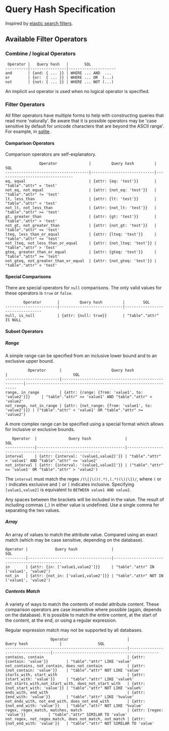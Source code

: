 # Query Hash Specification

Inspired by [elastic search filters](http://www.elasticsearch.org/guide/en/elasticsearch/reference/current/query-dsl-filters.html).

## Available Filter Operators

### Combine / logical Operators

     Operator |   Query hash   |       SQL
    ----------|----------------|---------------------
    and       | {and: { ... }} | WHERE ... AND  ...
    or        | {or:  { ... }} | WHERE ... OR  (...)
    not       | {not: { ... }} | WHERE ... NOT (...)
    
An implicit `and` operator is used when no logical operator is specified.

### Filter Operators

All filter operators have multiple forms to help with constructing queries that read more 'naturally'.
Be aware that it is possible operators may be 
'case sensitive by default for unicode characters that are beyond the ASCII range'. 
For example, in [sqlite](https://www.sqlite.org/lang_expr.html).

#### Comparison Operators

Comparison operators are self-explanatory. 

                   Operator              |         Query hash         |        SQL
    -------------------------------------|----------------------------|---------------------------------
    eq, equal                            | {attr: {eq: 'test'}}       | "table"."attr" = 'test'
    not_eq, not_equal                    | {attr: {not_eq: 'test'}}   | "table"."attr" != 'test'
    lt, less_than                        | {attr: {lt: 'test'}}       | "table"."attr" < 'test'
    not_lt, not_less_than                | {attr: {not_lt: 'test'}}   | "table"."attr" >= 'test'
    gt, greater_than                     | {attr: {gt: 'test'}}       | "table"."attr" > 'test'
    not_gt, not_greater_than             | {attr: {not_gt: 'test'}}   | "table"."attr" <= 'test'
    lteq, less_than_or_equal             | {attr: {lteq: 'test'}}     | "table"."attr" <= 'test'
    not_lteq, not_less_than_or_equal     | {attr: {not_lteq: 'test'}} | "table"."attr" > 'test'
    gteq, greater_than_or_equal          | {attr: {gteq: 'test'}}     | "table"."attr" >= 'test'
    not_gteq, not_greater_than_or_equal  | {attr: {not_gteq: 'test'}} | "table"."attr" < 'test'

#### Special Comparisons

There are special operators for `null` comparisons. 
The only valid values for these operators is `true` or `false`.

            Operator       |         Query hash         |        SQL
    -----------------------|----------------------------|---------------------------------
    null, is_null          | {attr: {null: true}}       | "table"."attr" IS NULL

#### Subset Operators

##### Range

A simple range can be specified from an inclusive lower bound and to an exclusive upper bound.

              Operator      |                      Query hash                     |                             SQL
    ------------------------|-----------------------------------------------------|------------------------------------------------------------------
    range, in_range         | {attr: {range: {from: 'value1', to: 'value2'}}}     | "table"."attr" >= 'value1' AND "table"."attr" < 'value2'
    not_range, not_in_range | {attr: {not_range: {from: 'value1', to: 'value2'}}} | ("table"."attr" < 'value1' OR "table"."attr" >= 'value2')
    
A more complex range can be specified using a special format which allows for inclusive or exclusive bounds.

       Operator  |              Query hash               |                           SQL
    -------------|---------------------------------------|----------------------------------------------------------
    interval     | {attr: {interval: '(value1,value2]'}} | "table"."attr" > 'value1' AND "table"."attr" <= 'value2'
    not_interval | {attr: {interval: '(value1,value2]'}} | ("table"."attr" <= 'value1' OR "table"."attr" > 'value2')

The `interval` must match the regex  `/(\[|\()(.*),(.*)(\)|\])/`, 
where `(` or `)` indicates exclusive and `[` or `]` indicates inclusive.
Specifying `[value1,value2]` is equivalent to `BETWEEN value1 AND value2`.

Any spaces between the brackets will be included in the value.
The result of including commas (`,`) in either value is undefined. 
Use a single comma for separating the two values.

##### Array

An array of values to match the attribute value. Compared using an exact match (which may be case sensitive, depending on the database).

    Operator |            Query hash               |                             SQL
    ---------|-------------------------------------|-----------------------------------------------
    in       | {attr: {in: ['value1,value2']}}     | "table"."attr" IN ('value1', 'value2')
    not_in   | {attr: {not_in: ['value1,value2']}} | "table"."attr" NOT IN ('value1', 'value2')
    
##### Contents Match

A variety of ways to match the contents of model attribute content. 
These comparison operators are case insensitive where possible (again, depends on the database).
It is possible to match the entire content, at the start of the content, at the end, or using a regular expression.

Regular expression match may not be supported by all databases.

                        Operator                          |           Query hash              |                SQL
    ------------------------------------------------------|-----------------------------------|-----------------------------------------------
    contains, contain                                     | {attr: {contain: 'value'}}        | "table"."attr" LIKE 'value'
    not_contains, not_contain, does_not_contain           | {attr: {not_contain: 'value'}}    | "table"."attr" NOT LIKE 'value'
    starts_with, start_with                               | {attr: {start_with: 'value'}}     | "table"."attr" LIKE 'value%'
    not_starts_with,not_start_with, does_not_start_with   | {attr: {not_start_with: 'value'}} | "table"."attr" NOT LIKE 'value%'
    ends_with, end_with                                   | {attr: {end_with: 'value'}}       | "table"."attr" LIKE '%value'
    not_ends_with, not_end_with, does_not_end_with        | {attr: {not_end_with: 'value'}}   | "table"."attr" NOT LIKE '%value'
    regex, regex_match, matches, match                    | {attr: {regex: 'value'}}          | "table"."attr" SIMILAR TO 'value'
    not_regex, not_regex_match, does_not_match, not_match | {attr: {not_end_with: 'value'}}   | "table"."attr" NOT SIMILAR TO 'value'
